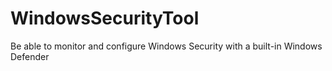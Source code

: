 # WindowsSecurityTool
Be able to monitor and configure Windows Security with a built-in Windows Defender
